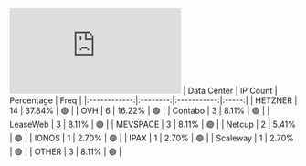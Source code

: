 ![Diagramm](https://github.com/obajay/StateSync-snapshots/blob/main/Projects/AndromedaProtocol/1/README.md)
| Data Center | IP Count | Percentage | Freq |
|:------------:|:--------:|:-----------:|:-----:|
| HETZNER | 14 | 37.84% | 🟢 |
| OVH | 6 | 16.22% | 🟢 |
| Contabo | 3 | 8.11% | 🟢 |
| LeaseWeb | 3 | 8.11% | 🟢 |
| MEVSPACE | 3 | 8.11% | 🟢 |
| Netcup | 2 | 5.41% | 🟢 |
| IONOS | 1 | 2.70% | 🟢 |
| IPAX | 1 | 2.70% | 🟢 |
| Scaleway | 1 | 2.70% | 🟢 |
| OTHER | 3 | 8.11% | 🟢 |